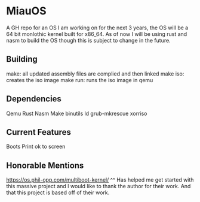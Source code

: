 # MiauOS
A GH repo for an OS I am working on for the next 3 years, the OS will be a 64 bit monlothic kernel built for x86_64. As of now I will be using rust and nasm to build the OS though this is subject to change in the future.

## Building
make: all updated assembly files are complied and then linked
make iso: creates the iso image
make run: runs the iso image in qemu

## Dependencies
Qemu
Rust
Nasm
Make
binutils
ld
grub-mkrescue
xorriso

## Current Features
Boots
Print ok to screen

## Honorable Mentions
https://os.phil-opp.com/multiboot-kernel/
^^ Has helped me get started with this massive project and I would like to thank the author for their work. And that this project is based off of their work.